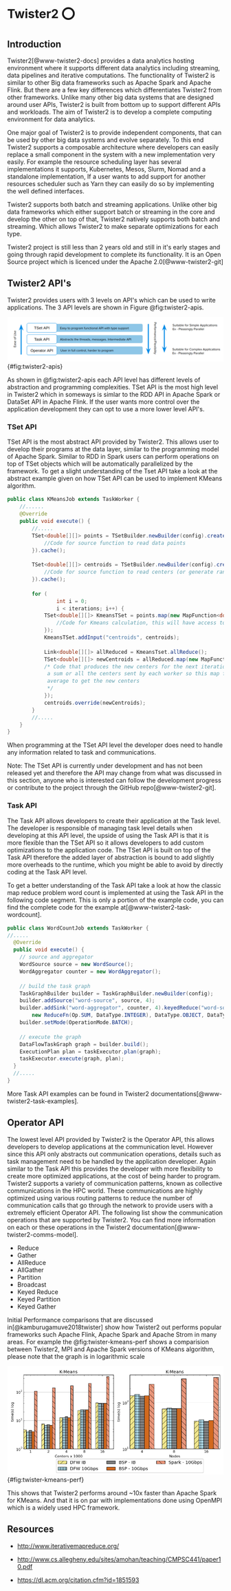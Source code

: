 # Twister2 :o:

## Introduction

Twister2[@www-twister2-docs] provides a data analytics hosting environment where it supports different data analytics including streaming, 
data pipelines and iterative computations. The functionality of Twister2 is similar to other Big data frameworks
such as Apache Spark and Apache Flink. But there are a few key differences which differentiates Twister2 from other
frameworks. Unlike many other big data systems that are designed around user APIs, Twister2 is built from bottom up to 
support different APIs and workloads. The aim of Twister2 is to develop a complete computing environment for data 
analytics.

One major goal of Twister2 is to provide independent components, that can be used by other big data systems and evolve
separately. To this end Twister2 supports a composable architecture where developers can easily replace a small component
in the system with a new implementation very easily. For example the resource scheduling layer has several implementations
it supports, Kubernetes, Mesos, Slurm, Nomad and a standalone implementation, If a user wants to add support for
another resources scheduler such as Yarn they can easily do so by implementing the well defined interfaces.

Twister2 supports both batch and streaming applications. Unlike other big data frameworks which either support batch or
streaming in the core and develop the other on top of that, Twister2 natively supports both batch and streaming. Which
allows Twister2 to make separate optimizations for each type.

Twister2 project is still less than 2 years old and still in it's early stages and going through rapid development to 
complete its functionality. It is an Open Source project which is licenced under the Apache 2.0[@www-twister2-git]

## Twister2 API's

Twister2 provides users with 3 levels on API's which can be used to write applications. The 3 API levels are shown
in Figure @fig:twister2-apis. 

![Twister2 API's](images/twister2-apis.png){#fig:twister2-apis}

As shown in @fig:twister2-apis each API level has different levels of abstraction and programming complexities. TSet API
is the most high level in Twister2 which in someways is simlar to the RDD API in Apache Spark or DataSet API in Apache Flink.
If the user wants more control over the application development they can opt to use a more lower level API's.

### TSet API

TSet API is the most abstract API provided by Twister2. This allows user to develop their programs at the data layer,
similar to the programming model of Apache Spark. Similar to RDD in Spark users can perform operations on top of TSet
objects which will be automatically parallelized by the framework. To get a slight understanding of the Tset API take a 
look at the abstract example given on how TSet API can be used to implement KMeans algorithm.

```java
public class KMeansJob extends TaskWorker {
    //......
    @Override
    public void execute() {
        //.....
        TSet<double[][]> points = TSetBuilder.newBuilder(config).createSource(new Source<double[][]>() {
            //Code for source function to read data points
        }).cache();

        TSet<double[][]> centroids = TSetBuilder.newBuilder(config).createSource(new Source<double[][]>() {
            //Code for source function to read centers (or generate random centers)
        }).cache();

        for (
                int i = 0;
                i < iterations; i++) {
            TSet<double[][]> KmeansTSet = points.map(new MapFunction<double[][], double[][]>() {
                //Code for Kmeans calculation, this will have access to the centroids which are passed in
            });
            KmeansTSet.addInput("centroids", centroids);

            Link<double[][]> allReduced = KmeansTset.allReduce();
            TSet<double[][]> newCentroids = allReduced.map(new MapFunction<double[][], Object>() {
            /* Code that produces the new centers for the next iteration. The allReduce will result in
             a sum or all the centers sent by each worker so this map function simply needs to compute the
             average to get the new centers
             */
            });
            centroids.override(newCentroids);
        }
        //.....
    }
}
```

When programming at the TSet API level the developer does need to handle any information related to task and
communications. 

Note: The TSet API is currently under development and has not been released yet and therefore the API may change from 
what was discussed in this section, anyone who is interested can follow the development progress or contribute to the 
project through the GitHub repo[@www-twister2-git].

### Task API

The Task API allows developers to create their application at the Task level. The developer is responsible of managing 
task level details when developing at this API level, the upside of using the Task API is that it is more flexible than
the TSet API so it allows developers to add custom optimizations to the application code. The TSet API is built on top 
of the Task API therefore the added layer of abstraction is bound to add slightly more overheads to the runtime, which 
you might be able to avoid by directly coding at the Task API level.

To get a better understanding of the Task API take a look at how the classic map reduce problem word count is 
implemented at using the Task API in the following code segment. This is only a portion of the example code, you can
find the complete code for the example at[@www-twister2-task-wordcount]. 


```java
public class WordCountJob extends TaskWorker {
//.....
  @Override
  public void execute() {
    // source and aggregator
    WordSource source = new WordSource();
    WordAggregator counter = new WordAggregator();

    // build the task graph
    TaskGraphBuilder builder = TaskGraphBuilder.newBuilder(config);
    builder.addSource("word-source", source, 4);
    builder.addSink("word-aggregator", counter, 4).keyedReduce("word-source", EDGE,
        new ReduceFn(Op.SUM, DataType.INTEGER), DataType.OBJECT, DataType.INTEGER);
    builder.setMode(OperationMode.BATCH);

    // execute the graph
    DataFlowTaskGraph graph = builder.build();
    ExecutionPlan plan = taskExecutor.plan(graph);
    taskExecutor.execute(graph, plan);
  }
  //.....
}
```

More Task API examples can be found in Twister2 documentations[@www-twister2-task-examples].

## Operator API

The lowest level API provided by Twister2 is the Operator API, this allows developers to develop applications at the
communication level. However since this API only abstracts out communication operations, details such as task management
need to be handled by the application developer. Again similar to the Task API this provides the developer with more
flexibility to create more optimized applications, at the cost of being harder to program. Twister2 supports a variety of
communication patterns, known as collective communications in the HPC world. These communications are highly optimized 
using various routing patterns to reduce the number of communication calls that go through the network to provide users
with a extremely efficient Operator API. The following list show the communication operations that are supported by Twister2.
You can find more information on each or these operations in the Twister2 documentation[@www-twister2-comms-model].

* Reduce
* Gather
* AllReduce
* AllGather
* Partition
* Broadcast
* Keyed Reduce
* Keyed Partition
* Keyed Gather

Initial Performance comparisons that are discussed in[@kamburugamuve2018twister] show how Twister2 out performs
popular frameworks such Apache Flink, Apache Spark and Apache Strom in many areas. For example the @fig:twister-kmeans-perf
shows a comparision between Twister2, MPI and Apache Spark versions of KMeans algorithm, please note that the graph is in
logarithmic scale

![Kmeans Performance Comparison[@twister-kmeans-perf]](images/kmeans_comparison.png){#fig:twister-kmeans-perf}

This shows that Twister2 performs around ~10x faster than Apache Spark for KMeans. And that it is on par with implementations
done using OpenMPI which is a widely used HPC framework. 

Resources
---------

-   <http://www.iterativemapreduce.org/>

-   <http://www.cs.allegheny.edu/sites/amohan/teaching/CMPSC441/paper10.pdf>

-   <https://dl.acm.org/citation.cfm?id=1851593>
